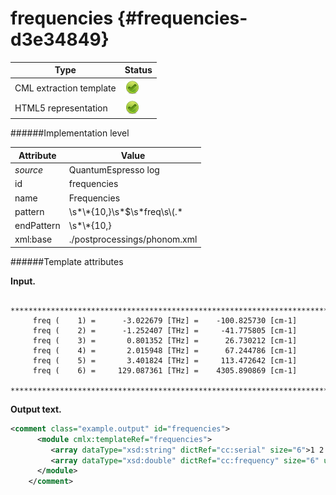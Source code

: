 # frequencies {#frequencies-d3e34849}


| Type                                                                                                                                                                                                  | Status                                                                                                                                                                                                |
|----|----|
| CML extraction template                                                                                                                                                                               | ![](/imgs/Total.png)                                                                                                                                                                                  |
| HTML5 representation                                                                                                                                                                                  | ![](/imgs/Total.png)                                                                                                                                                                                  |

######Implementation level

| Attribute                                                                                                                                                                                             | Value                                                                                                                                                                                                 |
|----|----|
| *source*                                                                                                                                                                                              | QuantumEspresso log                                                                                                                                                                                   |
| id                                                                                                                                                                                                    | frequencies                                                                                                                                                                                           |
| name                                                                                                                                                                                                  | Frequencies                                                                                                                                                                                           |
| pattern                                                                                                                                                                                               | \\s\*\\\*{10,}\\s\*\$\\s\*freq\\s\\(.\*                                                                                                                                                               |
| endPattern                                                                                                                                                                                            | \\s\*\\\*{10,}                                                                                                                                                                                        |
| xml:base                                                                                                                                                                                              | ./postprocessings/phonom.xml                                                                                                                                                                          |

######Template attributes

**Input.**

     **************************************************************************
         freq (    1) =      -3.022679 [THz] =    -100.825730 [cm-1]
         freq (    2) =      -1.252407 [THz] =     -41.775805 [cm-1]
         freq (    3) =       0.801352 [THz] =      26.730212 [cm-1]
         freq (    4) =       2.015948 [THz] =      67.244786 [cm-1]
         freq (    5) =       3.401824 [THz] =     113.472642 [cm-1]
         freq (    6) =     129.087361 [THz] =    4305.890869 [cm-1]
     ************************************************************************** 
        

**Output text.**

```xml
<comment class="example.output" id="frequencies">
      <module cmlx:templateRef="frequencies">
         <array dataType="xsd:string" dictRef="cc:serial" size="6">1 2 3 4 5 6</array>
         <array dataType="xsd:double" dictRef="cc:frequency" size="6" units="nonsi:cm-1">-100.825730 -41.775805 26.730212 67.244786 113.472642 4305.890869</array>
      </module>
    </comment>
```
